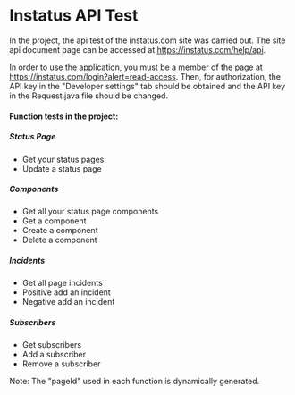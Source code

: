 # Instatus API Test 

In the project, the api test of the instatus.com site was carried out. The site api document page can be accessed at https://instatus.com/help/api.

In order to use the application, you must be a member of the page at https://instatus.com/login?alert=read-access. Then, for authorization, the API key in the "Developer settings" tab should be obtained and the API key in the Request.java file should be changed.

#### Function tests in the project:
##### Status Page
- Get your status pages
- Update a status page
##### Components
- Get all your status page components
- Get a component
- Create a component
- Delete a component
##### Incidents
- Get all page incidents
- Positive add an incident
- Negative add an incident
##### Subscribers
- Get subscribers
- Add a subscriber
- Remove a subscriber

Note: The "pageId" used in each function is dynamically generated.
